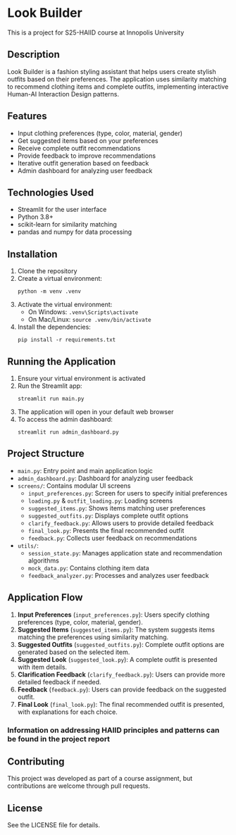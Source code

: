 # Look Builder

This is a project for S25-HAIID course at Innopolis University

## Description

Look Builder is a fashion styling assistant that helps users create stylish outfits based on their preferences. The application uses similarity matching to recommend clothing items and complete outfits, implementing interactive Human-AI Interaction Design patterns.

## Features

- Input clothing preferences (type, color, material, gender)
- Get suggested items based on your preferences
- Receive complete outfit recommendations
- Provide feedback to improve recommendations
- Iterative outfit generation based on feedback
- Admin dashboard for analyzing user feedback

## Technologies Used

- Streamlit for the user interface
- Python 3.8+
- scikit-learn for similarity matching
- pandas and numpy for data processing

## Installation

1. Clone the repository
2. Create a virtual environment:
   ```
   python -m venv .venv
   ```
3. Activate the virtual environment:
   - On Windows: `.venv\Scripts\activate`
   - On Mac/Linux: `source .venv/bin/activate`
4. Install the dependencies:
   ```
   pip install -r requirements.txt
   ```

## Running the Application

1. Ensure your virtual environment is activated
2. Run the Streamlit app:
   ```
   streamlit run main.py
   ```
3. The application will open in your default web browser
4. To access the admin dashboard:
   ```
   streamlit run admin_dashboard.py
   ```

## Project Structure

- `main.py`: Entry point and main application logic
- `admin_dashboard.py`: Dashboard for analyzing user feedback
- `screens/`: Contains modular UI screens
  - `input_preferences.py`: Screen for users to specify initial preferences
  - `loading.py` & `outfit_loading.py`: Loading screens
  - `suggested_items.py`: Shows items matching user preferences 
  - `suggested_outfits.py`: Displays complete outfit options
  - `clarify_feedback.py`: Allows users to provide detailed feedback
  - `final_look.py`: Presents the final recommended outfit
  - `feedback.py`: Collects user feedback on recommendations
- `utils/`: 
  - `session_state.py`: Manages application state and recommendation algorithms
  - `mock_data.py`: Contains clothing item data
  - `feedback_analyzer.py`: Processes and analyzes user feedback

## Application Flow

1. **Input Preferences** (`input_preferences.py`): Users specify clothing preferences (type, color, material, gender).
2. **Suggested Items** (`suggested_items.py`): The system suggests items matching the preferences using similarity matching.
3. **Suggested Outfits** (`suggested_outfits.py`): Complete outfit options are generated based on the selected item.
4. **Suggested Look** (`suggested_look.py`): A complete outfit is presented with item details.
5. **Clarification Feedback** (`clarify_feedback.py`): Users can provide more detailed feedback if needed.
6. **Feedback** (`feedback.py`): Users can provide feedback on the suggested outfit.
7. **Final Look** (`final_look.py`): The final recommended outfit is presented, with explanations for each choice.

### Information on addressing HAIID principles and patterns can be found in the project report

## Contributing

This project was developed as part of a course assignment, but contributions are welcome through pull requests.

## License

See the LICENSE file for details.
